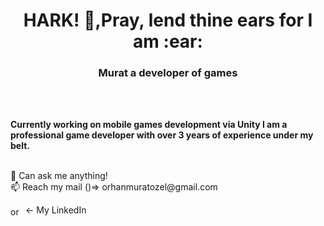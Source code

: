 <h1 align="center">HARK! 👋,Pray, lend thine ears for I am :ear:</h1>
<h3 align="center">Murat a developer of games </h3>
<br> <br> 
<p>
<b>Currently working on mobile games development via Unity</h4>
I am a professional game developer with over 3 years of experience under my belt.</b>
</p>
<br> 
💬 Can ask me anything!<br> 
📫 Reach my mail ()=> orhanmuratozel@gmail.com

<a href="https://linkedin.com/in/orhanmuratozel" target="blank"><img align="center" src="https://raw.githubusercontent.com/rahuldkjain/github-profile-readme-generator/master/src/images/icons/Social/linked-in-alt.svg" alt="orhanmuratozel" height="15" width="20" /></a> <- My LinkedIn
